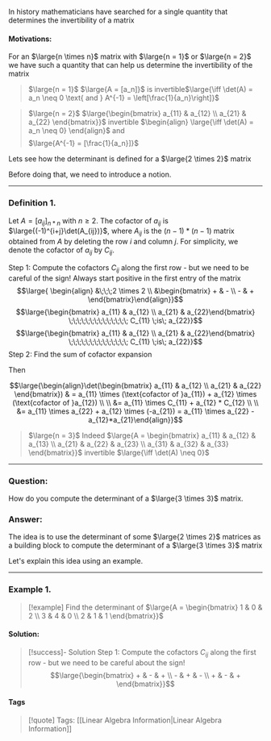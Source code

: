 In history mathematicians have searched for a single quantity that determines the invertibility of a matrix

#### Motivations:

For an $\large{n \times n}$ matrix with $\large{n = 1}$ or $\large{n = 2}$ we have such a quantity that can help us determine the invertibility of the matrix

>$\large{n = 1}$   $\large{A = [a_n]}$ is invertible$\large{\iff \det(A) = a_n \neq 0 \text{ and } A^{-1} = \left[\frac{1}{a_n}\right]}$

>$\large{n = 2}$   $\large{\begin{bmatrix} a_{11} & a_{12} \\ a_{21} & a_{22} \end{bmatrix}}$ invertible $\begin{align} \large{\iff \det(A) = a_n \neq 0} \end{align}$ and $$$$$\large{A^{-1} = [\frac{1}{a_n}]}$

Lets see how the determinant is defined for a $\large{2 \times 2}$ matrix

Before doing that, we need to introduce a notion.
___________________________________________________________________
### Definition 1.

Let $A = [a_{ij}]_{n*n}$ with $n \geq 2$. The cofactor of $a_{ij}$ is $\large{(-1)^{i+j}\det(A_{ij})}$, where $A_{ij}$ is the $(n-1) * (n-1)$ matrix obtained from $A$ by deleting the row $i$ and column $j$. For simplicity, we denote the cofactor of $a_{ij}$ by $C_{ij}$.

Step 1: Compute the cofactors $C_{ij}$ along the first row - but we need to be careful of the sign! Always start positive in the first entry of the matrix
$$\large{ \begin{align} &\;\;\;2 \times 2 \\ &\begin{bmatrix} + & - \\ - & + \end{bmatrix}\end{align}}$$
$$\large{\begin{bmatrix} a_{11} & a_{12} \\ a_{21} & a_{22}\end{bmatrix} \;\;\;\;\;\;\;\;\;\;\;\;\;\; C_{11} \;is\; a_{22}}$$
$$\large{\begin{bmatrix} a_{11} & a_{12} \\ a_{21} & a_{22}\end{bmatrix} \;\;\;\;\;\;\;\;\;\;\;\;\;\; C_{11} \;is\; a_{22}}$$
Step 2: Find the sum of cofactor expansion

Then

$$\large{\begin{align}\det(\begin{bmatrix} a_{11} & a_{12} \\ a_{21} & a_{22} \end{bmatrix}) & = a_{11} \times (\text{cofactor of }a_{11}) + a_{12} \times (\text{cofactor of }a_{12}) \\ \\ &= a_{11} \times C_{11} + a_{12} * C_{12} \\ \\ &= a_{11} \times a_{22} + a_{12} \times  (-a_{21}) = a_{11} \times a_{22} - a_{12}*a_{21}\end{align}}$$
>$\large{n = 3}$   Indeed $\large{A = \begin{bmatrix} a_{11} & a_{12} & a_{13} \\ a_{21} & a_{22} & a_{23} \\ a_{31} & a_{32} & a_{33} \end{bmatrix}}$ invertible $\large{\iff \det(A) \neq 0}$

___________________________________________________________________
### Question:
How do you compute the determinant of a $\large{3 \times 3}$ matrix.

### Answer:
The idea is to use the determinant of some $\large{2 \times 2}$ matrices as a building block to compute the determinant of a $\large{3 \times 3}$ matrix

Let's explain this idea using an example.

___________________________________________________________________
### Example 1.

>[!example]
> Find the determinant of $\large{A = \begin{bmatrix} 1 & 0 & 2 \\ 3 & 4 & 0 \\ 2 & 1 & 1 \end{bmatrix}}$
#### Solution: 

> [!success]- Solution
> Step 1: Compute the cofactors $C_{ij}$ along the first row - but we need to be careful about the sign! $$\large{\begin{bmatrix} + & - & + \\ - & + & - \\ + & - & + \end{bmatrix}}$$

#### Tags

>[!quote] Tags:
> [[Linear Algebra Information|Linear Algebra Information]]

